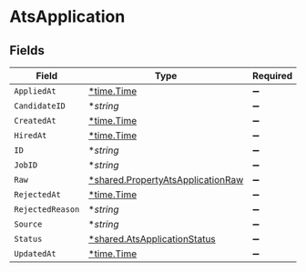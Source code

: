 # AtsApplication


## Fields

| Field                                                                                        | Type                                                                                         | Required                                                                                     | Description                                                                                  |
| -------------------------------------------------------------------------------------------- | -------------------------------------------------------------------------------------------- | -------------------------------------------------------------------------------------------- | -------------------------------------------------------------------------------------------- |
| `AppliedAt`                                                                                  | [*time.Time](https://pkg.go.dev/time#Time)                                                   | :heavy_minus_sign:                                                                           | N/A                                                                                          |
| `CandidateID`                                                                                | **string*                                                                                    | :heavy_minus_sign:                                                                           | N/A                                                                                          |
| `CreatedAt`                                                                                  | [*time.Time](https://pkg.go.dev/time#Time)                                                   | :heavy_minus_sign:                                                                           | N/A                                                                                          |
| `HiredAt`                                                                                    | [*time.Time](https://pkg.go.dev/time#Time)                                                   | :heavy_minus_sign:                                                                           | N/A                                                                                          |
| `ID`                                                                                         | **string*                                                                                    | :heavy_minus_sign:                                                                           | N/A                                                                                          |
| `JobID`                                                                                      | **string*                                                                                    | :heavy_minus_sign:                                                                           | N/A                                                                                          |
| `Raw`                                                                                        | [*shared.PropertyAtsApplicationRaw](../../../pkg/models/shared/propertyatsapplicationraw.md) | :heavy_minus_sign:                                                                           | N/A                                                                                          |
| `RejectedAt`                                                                                 | [*time.Time](https://pkg.go.dev/time#Time)                                                   | :heavy_minus_sign:                                                                           | N/A                                                                                          |
| `RejectedReason`                                                                             | **string*                                                                                    | :heavy_minus_sign:                                                                           | N/A                                                                                          |
| `Source`                                                                                     | **string*                                                                                    | :heavy_minus_sign:                                                                           | N/A                                                                                          |
| `Status`                                                                                     | [*shared.AtsApplicationStatus](../../../pkg/models/shared/atsapplicationstatus.md)           | :heavy_minus_sign:                                                                           | N/A                                                                                          |
| `UpdatedAt`                                                                                  | [*time.Time](https://pkg.go.dev/time#Time)                                                   | :heavy_minus_sign:                                                                           | N/A                                                                                          |
